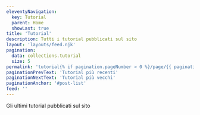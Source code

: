 ```yaml
---
eleventyNavigation:
  key: Tutorial
  parent: Home
  showLast: true
title: 'Tutorial'
description: Tutti i tutorial pubblicati sul sito
layout: 'layouts/feed.njk'
pagination:
  data: collections.tutorial
  size: 5
permalink: 'tutorial{% if pagination.pageNumber > 0 %}/page/{{ pagination.pageNumber }}{% endif %}/'
paginationPrevText: 'Tutorial più recenti'
paginationNextText: 'Tutorial più vecchi'
paginationAnchor: '#post-list'
feed: ''
---
```


Gli ultimi tutorial pubblicati sul sito

<div id="post-list" class="heading">
</div>